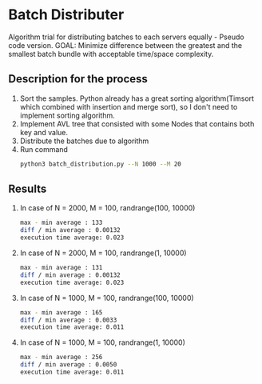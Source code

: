 # Batch Distributer
Algorithm trial for distributing batches to each servers equally - Pseudo code version.
GOAL: Minimize difference between the greatest and the smallest batch bundle with acceptable time/space complexity.


## Description for the process
1. Sort the samples. Python already has a great sorting algorithm(Timsort which combined with insertion and merge sort), so I don't need to implement sorting algorithm.
2. Implement AVL tree that consisted with some Nodes that contains both key and value.
3. Distribute the batches due to algorithm
4. Run command
    ```bash
    python3 batch_distribution.py --N 1000 --M 20
    ```

## Results
1. In case of N = 2000, M = 100, randrange(100, 10000)
    ```bash
    max - min average : 133
    diff / min average : 0.00132
    execution time average: 0.023
    ```
2. In case of N = 2000, M = 100, randrange(1, 10000)
    ```bash
    max - min average : 131
    diff / min average : 0.00132
    execution time average: 0.023
    ```
3. In case of N = 1000, M = 100, randrange(100, 10000)
    ```bash
    max - min average : 165
    diff / min average : 0.0033
    execution time average: 0.011
    ```
4. In case of N = 1000, M = 100, randrange(1, 10000)
    ```bash
    max - min average : 256
    diff / min average : 0.0050
    execution time average: 0.011
    ```
